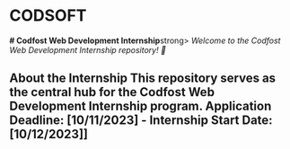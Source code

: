 # CODSOFT
<p>
<strong># Codfost Web Development Internship</strong>strong>  <i> Welcome to the Codfost Web Development Internship repository! 🚀 </i>  </p>
  
  ## About the Internship  This repository serves as the central hub for the Codfost Web Development Internship program.   Application Deadline: [10/11/2023] - Internship Start Date: [10/12/2023]]
